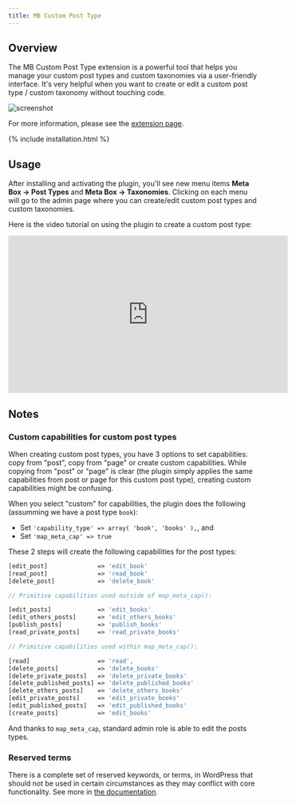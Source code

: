 ```yaml
---
title: MB Custom Post Type
---
```


## Overview

The MB Custom Post Type extension is a powerful tool that helps you manage your custom post types and custom taxonomies via a user-friendly interface. It's very helpful when you want to create or edit a custom post type / custom taxonomy without touching code.

![screenshot](https://i.imgur.com/mmbVRPn.png)

For more information, please see the [extension page](https://metabox.io/plugins/custom-post-type/).

{% include installation.html %}

## Usage

After installing and activating the plugin, you'll see new menu items **Meta Box &rarr; Post Types** and **Meta Box &rarr; Taxonomies**. Clicking on each menu will go to the admin page where you can create/edit custom post types and custom taxonomies.

Here is the video tutorial on using the plugin to create a custom post type:

<iframe width="560" height="315" src="https://www.youtube.com/embed/9c4w5zdeTJI" frameborder="0" allow="accelerometer; autoplay; encrypted-media; gyroscope; picture-in-picture" allowfullscreen></iframe>

## Notes

### Custom capabilities for custom post types

When creating custom post types, you have 3 options to set capabilities: copy from "post", copy from "page" or create custom capabilities. While copying from "post" or "page" is clear (the plugin simply applies the same capabilities from post or page for this custom post type), creating custom capabilities might be confusing.

When you select "custom" for capabilities, the plugin does the following (assumming we have a post type `book`):

- Set `'capability_type' => array( 'book', 'books' ),`, and
- Set `'map_meta_cap' => true`

These 2 steps will create the following capabilities for the post types:

```php
[edit_post]              => 'edit_book'
[read_post]              => 'read_book'
[delete_post]            => 'delete_book'

// Primitive capabilities used outside of map_meta_cap():

[edit_posts]             => 'edit_books'
[edit_others_posts]      => 'edit_others_books'
[publish_posts]          => 'publish_books'
[read_private_posts]     => 'read_private_books'

// Primitive capabilities used within map_meta_cap():

[read]                   => 'read',
[delete_posts]           => 'delete_books'
[delete_private_posts]   => 'delete_private_books'
[delete_published_posts] => 'delete_published_books'
[delete_others_posts]    => 'delete_others_books'
[edit_private_posts]     => 'edit_private_books'
[edit_published_posts]   => 'edit_published_books'
[create_posts]           => 'edit_books'
```

And thanks to `map_meta_cap`, standard admin role is able to edit the posts types.

### Reserved terms

There is a complete set of reserved keywords, or terms, in WordPress that should not be used in certain circumstances as they may conflict with core functionality. See more in [the documentation](https://codex.wordpress.org/Reserved_Terms).